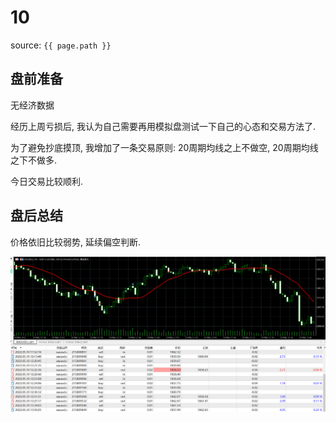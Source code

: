 # 10

source: `{{ page.path }}`

## 盘前准备

无经济数据

经历上周亏损后, 我认为自己需要再用模拟盘测试一下自己的心态和交易方法了.

为了避免抄底摸顶, 我增加了一条交易原则: 20周期均线之上不做空, 20周期均线之下不做多.

今日交易比较顺利.

## 盘后总结

价格依旧比较弱势, 延续偏空判断.

![](../../../assets/images/QuotationRecord/20220510.png)